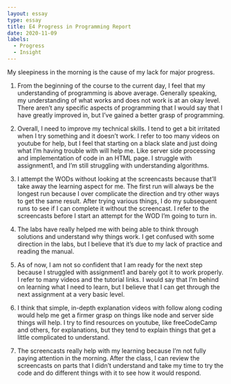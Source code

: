 ```yaml
---
layout: essay
type: essay
title: E4 Progress in Programming Report
date: 2020-11-09
labels:
  - Progress
  - Insight
---
```


My sleepiness in the morning is the cause of my lack for major progress. 

1. From the beginning of the course to the current day, I feel that my understanding of programming is above average. Generally speaking, my understanding of what works and does not work is at an okay level. There aren’t any specific aspects of programming that I would say that I have greatly improved in, but I’ve gained a better grasp of programming.

2. Overall, I need to improve my technical skills. I tend to get a bit irritated when I try something and it doesn’t work. I refer to too many videos on youtube for help, but I feel that starting on a black slate and just doing what I’m having trouble with will help me. Like server side processing and implementation of code in an HTML page. I struggle with assignment1, and I’m still struggling with understanding algorithms.

3. I attempt the WODs without looking at the screencasts because that’ll take away the learning aspect for me. The first run will always be the longest run because I over complicate the direction and try other ways to get the same result. After trying various things, I do my subsequent runs to see if I can complete it without the screencast. I refer to the screencasts before I start an attempt for the WOD I’m going to turn in.

4. The labs have really helped me with being able to think through solutions and understand why things work. I get confused with some direction in the labs, but I believe that it’s due to my lack of practice and reading the manual. 

5. As of now, I am not so confident that I am ready for the next step because I struggled with assignment1 and barely got it to work properly. I refer to many videos and the tutorial links. I would say that I’m behind on learning what I need to learn, but I believe that I can get through the next assignment at a very basic level. 

6. I think that simple, in-depth explanation videos with follow along coding would help me get a firmer grasp on things like node and server side things will help. I try to find resources on youtube, like freeCodeCamp and others, for explanations, but they tend to explain things that get a little complicated to understand. 

7. The screencasts really help with my learning because I’m not fully paying attention in the morning. After the class, I can review the screencasts on parts that I didn’t understand and take my time to try the code and do different things with it to see how it would respond.

